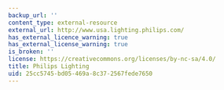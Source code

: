 ```yaml
---
backup_url: ''
content_type: external-resource
external_url: http://www.usa.lighting.philips.com/
has_external_licence_warning: true
has_external_license_warning: true
is_broken: ''
license: https://creativecommons.org/licenses/by-nc-sa/4.0/
title: Philips Lighting
uid: 25cc5745-bd05-469a-8c37-2567fede7650
---
```

